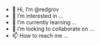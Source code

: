 - 👋 Hi, I’m @redgrov
- 👀 I’m interested in ...
- 🌱 I’m currently learning ...
- 💞️ I’m looking to collaborate on ...
- 📫 How to reach me ...

<!---
redgrov/redgrov is a ✨ special ✨ repository because its `README.md` (this file) appears on your GitHub profile.
You can click the Preview link to take a look at your changes.
--->
